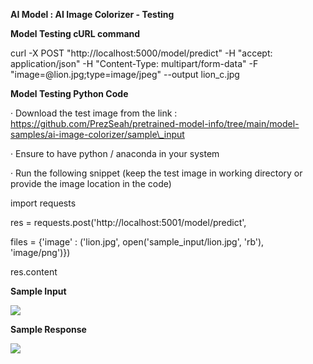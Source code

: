 
**AI Model : AI Image Colorizer - Testing**

**Model Testing cURL command**

curl -X POST "http://localhost:5000/model/predict" -H "accept: application/json" -H "Content-Type: multipart/form-data" -F "image=@lion.jpg;type\=image/jpeg" --output lion\_c.jpg

**Model Testing Python Code**

· Download the test image from the link :  
https://github.com/PrezSeah/pretrained-model-info/tree/main/model-samples/ai-image-colorizer/sample\_input

· Ensure to have python / anaconda in your system

· Run the following snippet (keep the test image in working directory or provide the image location in the code)

import requests

res = requests.post('http://localhost:5001/model/predict', 

 files = {'image' : ('lion.jpg', open('sample\_input/lion.jpg', 'rb'), 'image/png')})

res.content  
  

**Sample Input**

![](https://github.com/PrezSeah/pretrained-model-info/raw/main/model-samples/ai-image-colorizer/ai-image-colorizer-testing_files/image004.jpg)

**Sample Response**

![](https://github.com/PrezSeah/pretrained-model-info/raw/main/model-samples/ai-image-colorizer/ai-image-colorizer-testing_files/image006.jpg)
